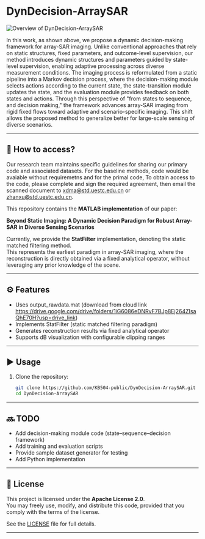 # DynDecision-ArraySAR

![Overview of DynDecision-ArraySAR](./assets/framework_overview.jpg)

In this work, as shown above, we propose a dynamic decision-making framework for array-SAR imaging. Unlike conventional approaches that rely on static structures, fixed parameters, and outcome-level supervision, our method introduces dynamic structures and parameters guided by state-level supervision, enabling adaptive processing across diverse measurement conditions. The imaging process is reformulated from a static pipeline into a Markov decision process, where the decision-making module selects actions according to the current state, the state-transition module updates the state, and the evaluation module provides feedback on both states and actions. Through this perspective of "from states to sequence, and decision making," the framework advances array-SAR imaging from rigid fixed flows toward adaptive and scenario-specific imaging. This shift allows the proposed method to generalize better for large-scale sensing of diverse scenarios.

---

## 📖 How to access?

Our research team maintains specific guidelines for sharing our primary code and associated datasets. For the baseline methods, code would be avaiable without requiremetns and for the primal code,
To obtain access to the code, please complete and sign the required agreement, then email the scanned document to xdma@std.uestc.edu.cn or zhanxu@std.uestc.edu.cn.




This repository contains the **MATLAB implementation** of our paper:  

**Beyond Static Imaging: A Dynamic Decision Paradigm for Robust Array-SAR in Diverse Sensing Scenarios**

Currently, we provide the **StatFilter** implementation, denoting the static matched filtering method.  
This represents the earliest paradigm in array-SAR imaging, where the reconstruction is directly obtained via a fixed analytical operator, without leveraging any prior knowledge of the scene.


---

## ⚙️ Features
- Uses output_rawdata.mat (download from cloud link https://drive.google.com/drive/folders/1iG6086eDNRvF7BJp8Ej264ZIsaQhE70H?usp=drive_link)
- Implements StatFilter (static matched filtering paradigm)
- Generates reconstruction results via fixed analytical operator
- Supports dB visualization with configurable clipping ranges

---

## ▶️ Usage
1. Clone the repository:
   ```bash
   git clone https://github.com/KB504-public/DynDecision-ArraySAR.git
   cd DynDecision-ArraySAR

---

## 🔜 TODO
- Add decision-making module code (state–sequence–decision framework)
- Add training and evaluation scripts
- Provide sample dataset generator for testing
- Add Python implementation 

---

## 📜 License

This project is licensed under the **Apache License 2.0**.  
You may freely use, modify, and distribute this code, provided that you comply with the terms of the license.  

See the [LICENSE](LICENSE) file for full details.


---


